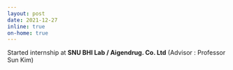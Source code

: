 ```yaml
---
layout: post
date: 2021-12-27
inline: true
on-home: true
---
```


Started internship at **SNU BHI Lab / Aigendrug. Co. Ltd** (Advisor : Professor Sun Kim)